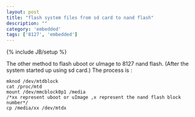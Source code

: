 ```yaml
---
layout: post
title: "flash system files from sd card to nand flash"
description: ""
category: 'embedded'
tags: ['8127', 'embedded']
---
```

{% include JB/setup %}

The other method to flash uboot or uImage to 8127 nand flash.
(After the system started up using sd card.)
The process is :

    mknod /dev/mtdblock
    cat /proc/mtd
    mount /dev/mmcblock0p1 /media
    /*xx represent uboot or uImage ,x represent the nand flash block number*/
    cp /media/xx /dev/mtdx 

